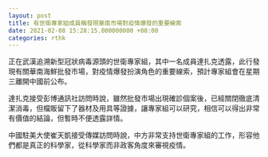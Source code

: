 ```yaml
---
layout: post
title: 有世衛專家組成員稱發現華南市場對疫情爆發的重要線索
date: 2021-02-08 15:28:15.000000000 +08:00
categories: rthk
---
```


正在武漢追溯新型冠狀病毒源頭的世衛專家組，其中一名成員達扎克透露，此行發現有關華南海鮮批發市場，對疫情爆發扮演角色的重要線索，預計專家組會在星期三離開中國前公布。

達扎克接受彭博通訊社訪問時說，雖然批發市場出現確診個案後，已經關閉徹底清潔消毒，但檔販留下了器材及用具等證據，讓專家組可以研究，相信可以得出非常有價值的結論，但暫時不便透露詳情。

中國駐美大使崔天凱接受傳媒訪問時說，中方非常支持世衛專家組的工作，形容他們都是真正的科學家，從科學家而非政客角度來審視疫情。
